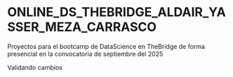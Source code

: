 # ONLINE_DS_THEBRIDGE_ALDAIR_YASSER_MEZA_CARRASCO
Proyectos para el bootcamp de DataScience en TheBridge de forma presencial en la convocatoria de septiembre del 2025

Validando cambios
